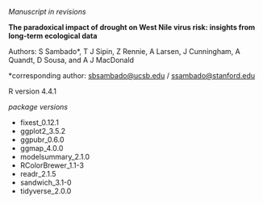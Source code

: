 *Manuscript in revisions*

**The paradoxical impact of drought on West Nile virus risk: insights from long-term ecological data**

Authors: S Sambado*, T J Sipin, Z Rennie, A Larsen, J Cunningham, A Quandt, D Sousa, and A J MacDonald

*corresponding author: sbsambado@ucsb.edu / ssambado@stanford.edu

R version 4.4.1

*package versions*
- fixest_0.12.1
- ggplot2_3.5.2
- ggpubr_0.6.0
- ggmap_4.0.0
- modelsummary_2.1.0
- RColorBrewer_1.1-3
- readr_2.1.5
- sandwich_3.1-0
- tidyverse_2.0.0
  
